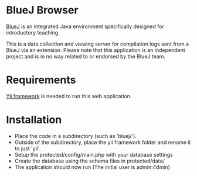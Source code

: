 BlueJ Browser
=======
[BlueJ][bluej] is an integrated Java environment specifically designed for introductory teaching.

This is a data collection and viewing server for compilation logs sent from a BlueJ via an 
extension. Please note that this application is an independent project and is in no way related to 
or endorsed by the BlueJ team.

[bluej]: http://www.bluej.org

Requirements
=======
[Yii framework][yii] is needed to run this web application.

[yii]: http://www.yiiframework.com

Installation
=======
 * Place the code in a subdirectory (such as 'bluej/'). 
 * Outside of the subdirectory, place the yii framework folder and rename it to just 'yii'. 
 * Setup the protected/config/main.php with your database settings
 * Create the database using the schema files in protected/data/
 * The application should now run (The initial user is admin:4dmin)

